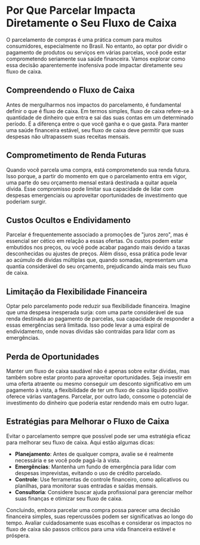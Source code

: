 # Por Que Parcelar Impacta Diretamente o Seu Fluxo de Caixa

O parcelamento de compras é uma prática comum para muitos consumidores, especialmente no Brasil. No entanto, ao optar por dividir o pagamento de produtos ou serviços em várias parcelas, você pode estar comprometendo seriamente sua saúde financeira. Vamos explorar como essa decisão aparentemente inofensiva pode impactar diretamente seu fluxo de caixa.

## Compreendendo o Fluxo de Caixa

Antes de mergulharmos nos impactos do parcelamento, é fundamental definir o que é fluxo de caixa. Em termos simples, fluxo de caixa refere-se à quantidade de dinheiro que entra e sai das suas contas em um determinado período. É a diferença entre o que você ganha e o que gasta. Para manter uma saúde financeira estável, seu fluxo de caixa deve permitir que suas despesas não ultrapassem suas receitas mensais.

## Comprometimento de Renda Futuras

Quando você parcela uma compra, está comprometendo sua renda futura. Isso porque, a partir do momento em que o parcelamento entra em vigor, uma parte do seu orçamento mensal estará destinada a quitar aquela dívida. Esse compromisso pode limitar sua capacidade de lidar com despesas emergenciais ou aproveitar oportunidades de investimento que poderiam surgir.

## Custos Ocultos e Endividamento

Parcelar é frequentemente associado a promoções de "juros zero", mas é essencial ser cético em relação a essas ofertas. Os custos podem estar embutidos nos preços, ou você pode acabar pagando mais devido a taxas desconhecidas ou ajustes de preços. Além disso, essa prática pode levar ao acúmulo de dívidas múltiplas que, quando somadas, representam uma quantia considerável do seu orçamento, prejudicando ainda mais seu fluxo de caixa.

## Limitação da Flexibilidade Financeira

Optar pelo parcelamento pode reduzir sua flexibilidade financeira. Imagine que uma despesa inesperada surja: com uma parte considerável de sua renda destinada ao pagamento de parcelas, sua capacidade de responder a essas emergências será limitada. Isso pode levar a uma espiral de endividamento, onde novas dívidas são contraídas para lidar com as emergências.

## Perda de Oportunidades

Manter um fluxo de caixa saudável não é apenas sobre evitar dívidas, mas também sobre estar pronto para aproveitar oportunidades. Seja investir em uma oferta atraente ou mesmo conseguir um desconto significativo em um pagamento à vista, a flexibilidade de ter um fluxo de caixa líquido positivo oferece várias vantagens. Parcelar, por outro lado, consome o potencial de investimento do dinheiro que poderia estar rendendo mais em outro lugar.

## Estratégias para Melhorar o Fluxo de Caixa

Evitar o parcelamento sempre que possível pode ser uma estratégia eficaz para melhorar seu fluxo de caixa. Aqui estão algumas dicas:
- **Planejamento**: Antes de qualquer compra, avalie se é realmente necessária e se você pode pagá-la à vista.
- **Emergências**: Mantenha um fundo de emergência para lidar com despesas imprevistas, evitando o uso de crédito parcelado.
- **Controle**: Use ferramentas de controle financeiro, como aplicativos ou planilhas, para monitorar suas entradas e saídas mensais.
- **Consultoria**: Considere buscar ajuda profissional para gerenciar melhor suas finanças e otimizar seu fluxo de caixa.

Concluindo, embora parcelar uma compra possa parecer uma decisão financeira simples, suas repercussões podem ser significativas ao longo do tempo. Avaliar cuidadosamente suas escolhas e considerar os impactos no fluxo de caixa são passos críticos para uma vida financeira estável e próspera.